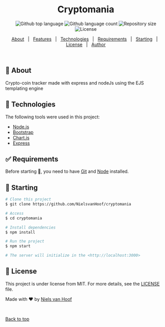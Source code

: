 
<h1 align="center">Cryptomania</h1>

<p align="center">
  <img alt="Github top language" src="https://img.shields.io/github/languages/top/NielsvanHoof/cryptomania?color=56BEB8">

  <img alt="Github language count" src="https://img.shields.io/github/languages/count/NielsvanHoof/cryptomania?color=56BEB8">

  <img alt="Repository size" src="https://img.shields.io/github/repo-size/NielsvanHoof/cryptomania?color=56BEB8">

  <img alt="License" src="https://img.shields.io/github/license/NielsvanHoof/cryptomania?color=56BEB8">

  <!-- <img alt="Github issues" src="https://img.shields.io/github/issues/NielsvanHoof/cryptomania?color=56BEB8" /> -->

  <!-- <img alt="Github forks" src="https://img.shields.io/github/forks/NielsvanHoof/cryptomania?color=56BEB8" /> -->

  <!-- <img alt="Github stars" src="https://img.shields.io/github/stars/NielsvanHoof/cryptomania?color=56BEB8" /> -->
</p>

<!-- Status -->

<!-- <h4 align="center"> 
	🚧  Cryptomania 🚀 Under construction...  🚧
</h4> 

<hr> -->

<p align="center">
  <a href="#dart-about">About</a> &#xa0; | &#xa0; 
  <a href="#sparkles-features">Features</a> &#xa0; | &#xa0;
  <a href="#rocket-technologies">Technologies</a> &#xa0; | &#xa0;
  <a href="#white_check_mark-requirements">Requirements</a> &#xa0; | &#xa0;
  <a href="#checkered_flag-starting">Starting</a> &#xa0; | &#xa0;
  <a href="#memo-license">License</a> &#xa0; | &#xa0;
  <a href="https://github.com/NielsvanHoof" target="_blank">Author</a>
</p>

<br>

## :dart: About ##

Crypto-coin tracker made with express and nodeJs using the EJS templating engine

## :rocket: Technologies ##

The following tools were used in this project:
- [Node.js](https://nodejs.org/en/)
- [Bootstrap](https://getbootstrap.com/)
- [Chart.js](https://www.chartjs.org/)
- [Express](https://expressjs.com/)

## :white_check_mark: Requirements ##

Before starting :checkered_flag:, you need to have [Git](https://git-scm.com) and [Node](https://nodejs.org/en/) installed.

## :checkered_flag: Starting ##

```bash
# Clone this project
$ git clone https://github.com/NielsvanHoof/cryptomania

# Access
$ cd cryptomania

# Install dependencies
$ npm install

# Run the project
$ npm start

# The server will initialize in the <http://localhost:3000>
```

## :memo: License ##

This project is under license from MIT. For more details, see the [LICENSE](LICENSE.md) file.


Made with :heart: by <a href="https://github.com/NielsvanHoof" target="_blank">Niels van Hoof</a>

&#xa0;

<a href="#top">Back to top</a>
